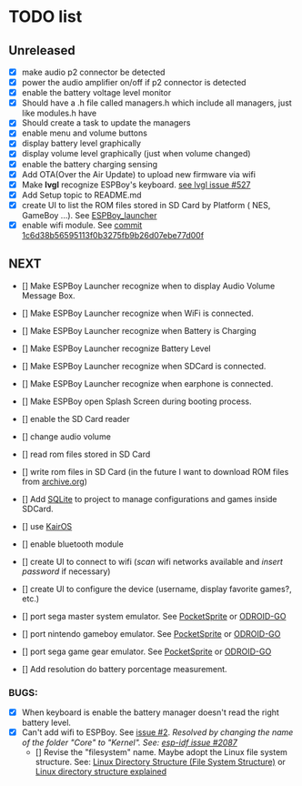 # TODO list

## Unreleased

- [x] make audio p2 connector be detected
- [x] power the audio amplifier on/off if p2 connector is detected
- [x] enable the battery voltage level monitor
- [x] Should have a .h file called managers.h which include all managers, just like modules.h have
- [x] Should create a task to update the managers
- [x] enable menu and volume buttons
- [x] display battery level graphically
- [x] display volume level graphically (just when volume changed)
- [x] enable the battery charging sensing
- [x] Add OTA(Over the Air Update) to upload new firmware via wifi
- [x] Make **lvgl** recognize ESPBoy's keyboard. [see lvgl issue #527](https://github.com/littlevgl/lvgl/issues/527)
- [x] Add Setup topic to README.md
- [x] create UI to list the ROM files stored in SD Card by Platform ( NES, GameBoy ...). See [ESPBoy_launcher](https://github.com/Calebe94/ESPBoy_launcher)
- [x] enable wifi module. See [commit 1c6d38b56595113f0b3275fb9b26d07ebe77d00f](https://github.com/Calebe94/ESPBoy/commit/1c6d38b56595113f0b3275fb9b26d07ebe77d00f)

## NEXT 

- [] Make ESPBoy Launcher recognize when to display Audio Volume Message Box.
- [] Make ESPBoy Launcher recognize when WiFi is connected.
- [] Make ESPBoy Launcher recognize when Battery is Charging
- [] Make ESPBoy Launcher recognize Battery Level
- [] Make ESPBoy Launcher recognize when SDCard is connected.
- [] Make ESPBoy Launcher recognize when earphone is connected.
- [] Make ESPBoy open Splash Screen during booting process.

- [] enable the SD Card reader
- [] change audio volume
- [] read rom files stored in SD Card
- [] write rom files in SD Card (in the future I want to download ROM files from [archive.org](https://archive.org))
- [] Add [SQLite](https://github.com/siara-cc/esp32-idf-sqlite3) to project to manage configurations and games inside SDCard.

- [] use [KairOS](https://github.com/kairos-dev/KairOS) 
- [] enable bluetooth module
- [] create UI to connect to wifi (*scan* wifi networks available and *insert password* if necessary)
- [] create UI to configure the device (username, display favorite games?, etc.)
- [] port sega master system emulator. See [PocketSprite](https://github.com/PocketSprite) or [ODROID-GO](https://github.com/OtherCrashOverride/go-play)
- [] port nintendo gameboy emulator. See [PocketSprite](https://github.com/PocketSprite) or [ODROID-GO](https://github.com/OtherCrashOverride/go-play)
- [] port sega game gear emulator. See [PocketSprite](https://github.com/PocketSprite) or [ODROID-GO](https://github.com/OtherCrashOverride/go-play)
- [] Add resolution do battery porcentage measurement.


### BUGS:

- [x] When keyboard is enable the battery manager doesn't read the right battery level.
- [x] Can't add wifi to ESPBoy. See [issue #2](https://github.com/Calebe94/ESPBoy/issues/2). *Resolved by changing the name of the folder "Core" to "Kernel". See: [esp-idf issue #2087](https://github.com/espressif/esp-idf/issues/2087)*
    - [] Revise the "filesystem" name. Maybe adopt the Linux file system structure. See: [Linux Directory Structure (File System Structure)](https://www.thegeekstuff.com/2010/09/linux-file-system-structure) or [Linux directory structure explained](http://dev-random.net/linux-directory-structure-explained/)
